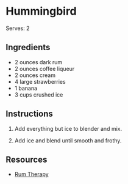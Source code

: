 # Hummingbird

Serves: 2

## Ingredients

* 2 ounces dark rum
* 2 ounces coffee liqueur
* 2 ounces cream
* 4 large strawberries
* 1 banana
* 3 cups crushed ice

## Instructions

1. Add everything but ice to blender and mix.

2. Add ice and blend until smooth and frothy.

## Resources

* [Rum Therapy](http://www.rumtherapy.com/2013/07/hummingbird/)
